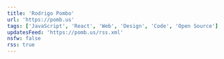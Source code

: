 ```yaml
---
title: 'Rodrigo Pombo'
url: 'https://pomb.us'
tags: ['JavaScript', 'React', 'Web', 'Design', 'Code', 'Open Source']
updatesFeed: 'https://pomb.us/rss.xml'
nsfw: false
rss: true
---
```


